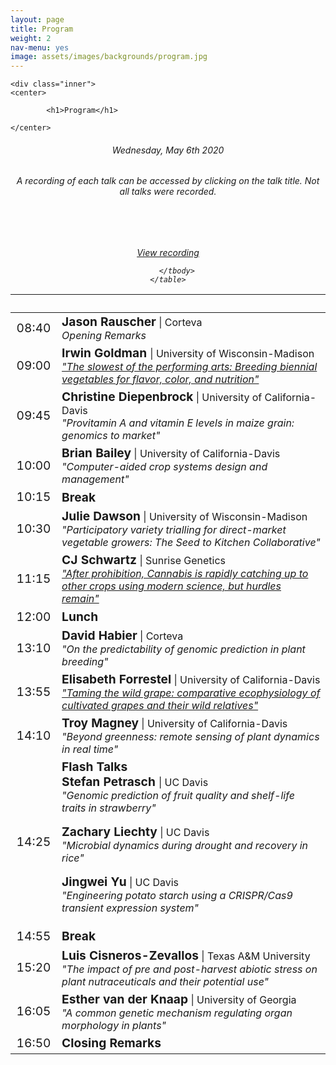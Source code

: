 ```yaml
---
layout: page
title: Program
weight: 2
nav-menu: yes
image: assets/images/backgrounds/program.jpg
---
```


<!-- Main -->
<div id="main" class="alt">

<!-- One -->

	<div class="inner">
	<center>

			<h1>Program</h1>

	</center>

<!-- Content -->
<!-- Table -->
<center><h6> Wednesday, May 6th 2020 </h6></center>
<center><h6> A recording of each talk can be accessed by clicking on the talk title. Not all talks were recorded. </h6></center>
<h6>
<center>
<!-- Commented out room location and parking information -->
<!-- <a style="color:#c99700;" href="http://campusmap.ucdavis.edu/?b=223"> Multipurpose Room, UC Davis Student Community Center </a> 
&nbsp;&nbsp;&nbsp; | &nbsp;&nbsp;&nbsp;
<a style="color:#c99700;" href="http://taps.ucdavis.edu/parking/information/maps">UC Davis parking information</a> 
<h6>Wednesday, May 6th 2020 <h6> &nbsp;&nbsp;&nbsp; | &nbsp;&nbsp;&nbsp;
<a style="color:#c99700;" href=""> View the symposium </a> 
</center>-->

<div class="table-wrapper">
	<table>
		<thead>
			<tr>
				<th>&nbsp;</th>
				<th>&nbsp;</th>
			</tr>
		</thead>
		<tbody>

<!-- <tr>
<td style="font-size:120%;">08:00</td>
<td><i>Registration</i></td>
</tr> -->

<tr>
  <td style="font-size:120%;">08:40</td>
  <td> <b style="font-size:120%;">Jason Rauscher</b> | Corteva<br>        
  <i>Opening Remarks</i></td>
</tr>

<tr>
  <td style="font-size:120%;">09:00</td>
  <td><b style="font-size:120%;"> Irwin Goldman </b> | University of Wisconsin-Madison <br>  
    <a href = "https://youtu.be/tFPp7cqv3dQ" target="_blank">
      <i>"The slowest of the performing arts: Breeding biennial vegetables for flavor, color, and nutrition"</i> 
    </a>
  </td>
</tr>

<tr>
  <td style="font-size:120%;">09:45</td>
  <td> <b style="font-size:120%;">Christine Diepenbrock</b> | University of California-Davis<br>  
  <i>"Provitamin A and vitamin E levels in maize grain: genomics to market"</i></td>
</tr>

<tr>
  <td style="font-size:120%;">10:00</td>
  <td> <b style="font-size:120%;">Brian Bailey</b> | University of California-Davis<br> 
  <i>"Computer-aided crop systems design and management"</i></td>
</tr>

<tr>
  <td style="font-size:120%;">10:15</td>
  <td><b style="font-size:120%;"> Break </b> <!--| <b style="font-size:120%;">Poster Access</b>--></td>
</tr>

<tr>
  <td style="font-size:120%;">10:30</td>
  <td> <b style="font-size:120%;">Julie Dawson</b> | University of Wisconsin-Madison<br>  
  <i>"Participatory variety trialling for direct-market vegetable growers: The Seed to Kitchen Collaborative"</i></td>
</tr>

<tr>
  <td style="font-size:120%;">11:15</td>
  <td><b style="font-size:120%;">CJ Schwartz</b> | Sunrise Genetics<br>  
  <a href = "https://youtu.be/FY5dApL8REw" target="_blank"><i>"After prohibition, Cannabis is rapidly catching up to other crops using modern science, but hurdles remain"</i></a>
  </td>
</tr>



<tr>
  <td style="font-size:120%;">12:00</td>
  <td><b style="font-size:120%;">Lunch</b> <!--| <b style="font-size:120%;">Poster Access</b>--></td>
</tr>

<tr>
  <td style="font-size:120%;">13:10</td>
  <td> <b style="font-size:120%;">David Habier</b> | Corteva<br>  
  <i>"On the predictability of genomic prediction in plant breeding"</i></td>
</tr>

<tr>
  <td style="font-size:120%;">13:55</td>
  <td> <b style="font-size:120%;">Elisabeth Forrestel</b> | University of California-Davis<br>  
  <a href = "https://youtu.be/pVYwK-ucY70" target="_blank"><i>"Taming the wild grape: comparative ecophysiology of cultivated grapes and their wild relatives"</i></td></a>
</tr>

<tr>
<td style="font-size:120%;">14:10</td>
<td> <b style="font-size:120%;">Troy Magney</b> | University of California-Davis<br>  <i>"Beyond greenness: remote sensing of plant dynamics in real time"</i></td> <br>
<!--<a href = "https://youtu.be/sJ8HFl3VuAE" target="_blank">View recording </a> -->
</tr>

<tr>
<td style="font-size:120%;">14:25</td>
<td><b style="font-size:120%;">Flash Talks</b> <br> 
<b style="font-size:120%;">Stefan Petrasch </b> | UC Davis<br><i> "Genomic prediction of fruit quality and shelf-life traits in strawberry"</i><br>
<!--<a href = "https://youtu.be/KjL3QBg2cRA" target="_blank">View recording </a> <br> -->

<b style="font-size:120%;">Zachary Liechty</b> | UC Davis<br> <i> "Microbial dynamics during drought and recovery in rice"</i><br>
<!--<a href = "https://youtu.be/HQxFpAwAKFg" target="_blank">View recording </a> <br> -->

<b style="font-size:120%;">Jingwei Yu</b> | UC Davis<br> <i> "Engineering potato starch using a CRISPR/Cas9 transient expression system" </i></td>
</tr>


<tr>
<td style="font-size:120%;">14:55</td>
<td><b style="font-size:120%;">Break</b> </td>
</tr>


<tr>
<td style="font-size:120%;">15:20</td>
<td> <b style="font-size:120%;">Luis Cisneros-Zevallos</b> | Texas A&M University<br>  <i>"The impact of pre and post-harvest abiotic stress on plant nutraceuticals and their potential use"</i></td> <br>
<a href = "https://youtu.be/EAXamrSmNG0">View recording </a>
</tr>

<tr>
<td style="font-size:120%;">16:05</td>
<td> <b style="font-size:120%;">Esther van der Knaap</b> | University of Georgia<br>  <i>"A common genetic mechanism regulating organ morphology in plants"</i></td>
</tr>

<tr>
<td style="font-size:120%;">16:50</td>
<td><b style="font-size:120%;">Closing Remarks</b> </td>
</tr>


		</tbody>
	</table>
</div>
<!--</h6>-->
<!-- Commented out lunch and memorabilia note -->
<!--<p style="text-align: left;"><i> - Lunch for first 200 attendees and memorabilia provided</i></p> -->

<!--</div>
</div> -->
